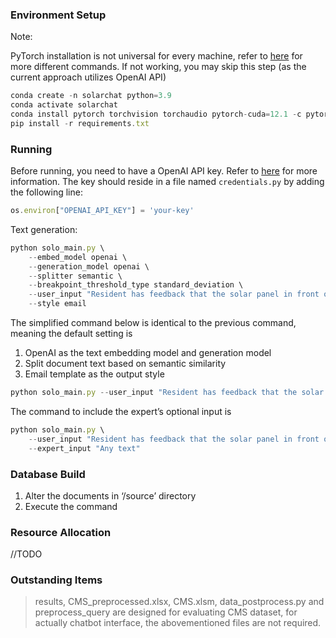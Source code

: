 ### Environment Setup

Note: 

PyTorch installation is not universal for every machine, refer to [here](https://pytorch.org/get-started/locally/) for more different commands. If not working, you may skip this step (as the current approach utilizes OpenAI API)

```jsx
conda create -n solarchat python=3.9
conda activate solarchat
conda install pytorch torchvision torchaudio pytorch-cuda=12.1 -c pytorch -c nvidia
pip install -r requirements.txt
```

### Running
Before running, you need to have a OpenAI API key. Refer to [here](https://beta.openai.com/docs/developer-quickstart/your-api-keys) for more information.
The key should reside in a file named `credentials.py` by adding the following line:
```jsx
os.environ["OPENAI_API_KEY"] = 'your-key'
``` 
Text generation:
```jsx
python solo_main.py \
    --embed_model openai \
    --generation_model openai \
    --splitter semantic \
    --breakpoint_threshold_type standard_deviation \
    --user_input "Resident has feedback that the solar panel in front of his block has been there for a long time. Resident shared that TC informed him that it will be removed in November 2020, but the resident mentioned that it is still there." \
    --style email
```

The simplified command below is identical to the previous command, meaning the default setting is

1. OpenAI as the text embedding model and generation model
2. Split document text based on semantic similarity
3. Email template as the output style

```jsx
python solo_main.py --user_input "Resident has feedback that the solar panel in front of his block has been there for a long time. Resident shared that TC informed him that it will be removed in November 2020, but the resident mentioned that it is still there."
```

The command to include the  expert’s optional input is

```jsx
python solo_main.py \
    --user_input "Resident has feedback that the solar panel in front of his block has been there for a long time. Resident shared that TC informed him that it will be removed in November 2020, but the resident mentioned that it is still there." \
    --expert_input "Any text"
```

### Database Build

1. Alter the documents in ‘/source’ directory
2. Execute the command

### Resource Allocation
//TODO

### Outstanding Items
>results, CMS_preprocessed.xlsx, CMS.xlsm, data_postprocess.py and preprocess_query are designed for evaluating CMS dataset,
for actually chatbot interface, the abovementioned files are not required.